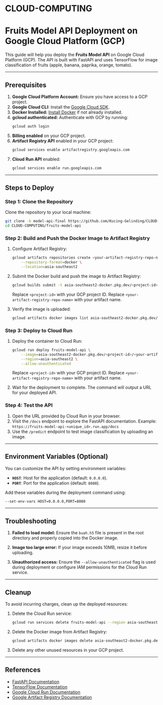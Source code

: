 # CLOUD-COMPUTING
# Fruits Model API Deployment on Google Cloud Platform (GCP)

This guide will help you deploy the **Fruits Model API** on Google Cloud Platform (GCP). The API is built with FastAPI and uses TensorFlow for image classification of fruits (apple, banana, paprika, orange, tomato).

---

## Prerequisites

1. **Google Cloud Platform Account:** Ensure you have access to a GCP project.
2. **Google Cloud CLI:** Install the [Google Cloud SDK](https://cloud.google.com/sdk/docs/install).
3. **Docker Installed:** [Install Docker](https://docs.docker.com/get-docker/) if not already installed.
4. **gcloud authenticated:** Authenticate with GCP by running:
   ```bash
   gcloud auth login
   ```
5. **Billing enabled** on your GCP project.
6. **Artifact Registry API** enabled in your GCP project:
   ```bash
   gcloud services enable artifactregistry.googleapis.com
   ```
7. **Cloud Run API** enabled:
   ```bash
   gcloud services enable run.googleapis.com
   ```

---

## Steps to Deploy

### Step 1: Clone the Repository

Clone the repository to your local machine:
```bash
git clone -b model-api-final https://github.com/Kucing-Gelinding/CLOUD-COMPUTING.git
cd CLOUD-COMPUTING/fruits-model-api
```

### Step 2: Build and Push the Docker Image to Artifact Registry

1. Configure Artifact Registry:
   ```bash
   gcloud artifacts repositories create <your-artifact-registry-repo-name> \
       --repository-format=docker \
       --location=asia-southeast2
   ```

2. Submit the Docker build and push the image to Artifact Registry:
   ```bash
   gcloud builds submit -t asia-southeast2-docker.pkg.dev/<project-id>/<your-artifact-registry-repo-name>/backend:latest .
   ```
   Replace `<project-id>` with your GCP project ID.
   Replace `<your-artifact-registry-repo-name>` with your artifact name.

4. Verify the image is uploaded:
   ```bash
   gcloud artifacts docker images list asia-southeast2-docker.pkg.dev/<project-id>/<your-artifact-registry-repo-name>
   ```

### Step 3: Deploy to Cloud Run

1. Deploy the container to Cloud Run:
   ```bash
   gcloud run deploy fruits-model-api \
       --image=asia-southeast2-docker.pkg.dev/<project-id>/<your-artifact-registry-repo-name>/backend:latest \
       --region=asia-southeast2 \
       --allow-unauthenticated
   ```
   Replace `<project-id>` with your GCP project ID.
   Replace `<your-artifact-registry-repo-name>` with your artifact name.

3. Wait for the deployment to complete. The command will output a URL for your deployed API.

### Step 4: Test the API

1. Open the URL provided by Cloud Run in your browser.
2. Visit the `/docs` endpoint to explore the FastAPI documentation.
   Example: `https://fruits-model-api-<unique_id>.run.app/docs`
3. Use the `/predict` endpoint to test image classification by uploading an image.

---

## Environment Variables (Optional)

You can customize the API by setting environment variables:

- **`HOST`**: Host for the application (default: `0.0.0.0`).
- **`PORT`**: Port for the application (default: `8080`).

Add these variables during the deployment command using:
```bash
--set-env-vars HOST=0.0.0.0,PORT=8080
```

---

## Troubleshooting

1. **Failed to load model:**
   Ensure the `buah.h5` file is present in the root directory and properly copied into the Docker image.

2. **Image too large error:**
   If your image exceeds 10MB, resize it before uploading.

3. **Unauthorized access:**
   Ensure the `--allow-unauthenticated` flag is used during deployment or configure IAM permissions for the Cloud Run service.

---

## Cleanup

To avoid incurring charges, clean up the deployed resources:

1. Delete the Cloud Run service:
   ```bash
   gcloud run services delete fruits-model-api --region asia-southeast2
   ```

2. Delete the Docker image from Artifact Registry:
   ```bash
   gcloud artifacts docker images delete asia-southeast2-docker.pkg.dev/<project-id>/<your-artifact-registry-repo-name>/backend:latest
   ```

3. Delete any other unused resources in your GCP project.

---

## References

- [FastAPI Documentation](https://fastapi.tiangolo.com/)
- [TensorFlow Documentation](https://www.tensorflow.org/)
- [Google Cloud Run Documentation](https://cloud.google.com/run/docs)
- [Google Artifact Registry Documentation](https://cloud.google.com/artifact-registry/docs)

